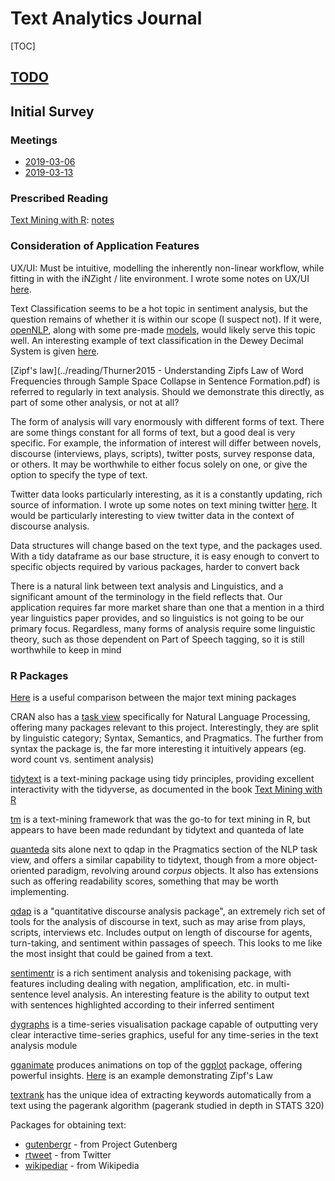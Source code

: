 # Text Analytics Journal

[TOC]

## [TODO](./TODO.md#2019-03-06)

## Initial Survey

### Meetings

- [2019-03-06](./meeting_notes.md#2019-03-06)
- [2019-03-13](./meeting_notes.md#2019-03-13)

### Prescribed Reading

[Text Mining with R](https://www.tidytextmining.com): [notes](./text_mining_with_r.md)

### Consideration of Application Features

UX/UI: Must be intuitive, modelling the inherently non-linear workflow, while fitting in with the iNZight / lite environment. I wrote some notes on UX/UI [here](./ux_ui.md).

Text Classification seems to be a hot topic in sentiment analysis, but the question remains of whether it is within our scope (I suspect not). If it were, [openNLP](https://cran.r-project.org/web/packages/openNLP/), along with some pre-made [models](https://datacube.wu.ac.at/src/contrib/), would likely serve this topic well. An interesting example of text classification in the Dewey Decimal System is given [here](http://creatingdata.us/models/SRP-classifiers).

[Zipf's law](../reading/Thurner2015 - Understanding Zipfs Law of Word Frequencies through Sample Space Collapse in Sentence Formation.pdf) is referred to regularly in text analysis. Should we demonstrate this directly, as part of some other analysis, or not at all?

The form of analysis will vary enormously with different forms of text. There are some things constant for all forms of text, but a good deal is very specific. For example, the information of interest will differ between novels, discourse (interviews, plays, scripts), twitter posts, survey response data, or others. It may be worthwhile to either focus solely on one, or give the option to specify the type of text. 

Twitter data looks particularly interesting, as it is a constantly updating, rich source of information. I wrote up some notes on text mining twitter [here](./text_mining_twitter.md). It would be particularly interesting to view twitter data in the context of discourse analysis.

Data structures will change based on the text type, and the packages used. With a tidy dataframe as our base structure, it is easy enough to convert to specific objects required by various packages, harder to convert back

There is a natural link between text analysis and Linguistics, and a significant amount of the terminology in the field reflects that. Our application requires far more market share than one that a mention in a third year linguistics paper provides, and so linguistics is not going to be our primary focus. Regardless, many forms of analysis require some linguistic theory, such as those dependent on Part of Speech tagging, so it is still worthwhile to keep in mind

### R Packages

[Here](https://quanteda.io/articles/pkgdown/comparison.html) is a useful comparison between the major text mining packages

CRAN also has a [task view](https://cran.r-project.org/web/views/NaturalLanguageProcessing.html) specifically for Natural Language Processing, offering many packages relevant to this project. Interestingly, they are split by linguistic category; Syntax, Semantics, and Pragmatics. The further from syntax the package is, the far more interesting it intuitively appears (eg. word count vs. sentiment analysis)

[tidytext](https://github.com/juliasilge/tidytext) is a text-mining package using tidy principles, providing excellent interactivity with the tidyverse, as documented in the book [Text Mining with R](https://www.tidytextmining.com)

[tm](http://tm.r-forge.r-project.org/) is a text-mining framework that was the go-to for text mining in R, but appears to have been made redundant by tidytext and quanteda of late

[quanteda](https://quanteda.io/) sits alone next to qdap in the Pragmatics section of the NLP task view, and offers a similar capability to tidytext, though from a more object-oriented paradigm, revolving around *corpus* objects. It also has extensions such as offering readability scores, something that may be worth implementing.

[qdap](https://trinker.github.io/qdap/vignettes/qdap_vignette.html) is a "quantitative discourse analysis package", an extremely rich set of tools for the analysis of discourse in text, such as may arise from plays, scripts, interviews etc. Includes output on length of discourse for agents, turn-taking, and sentiment within passages of speech. This looks to me like the most insight that could be gained from a text.

[sentimentr](https://github.com/trinker/sentimentr) is a rich sentiment analysis and tokenising package, with features including dealing with negation, amplification, etc. in multi-sentence level analysis. An interesting feature is the ability to output text with sentences highlighted according to their inferred sentiment

[dygraphs](https://rstudio.github.io/dygraphs/) is a time-series visualisation package capable of outputting very clear interactive time-series graphics, useful for any time-series in the text analysis module

[gganimate](https://github.com/thomasp85/gganimate) produces animations on top of the [ggplot](https://github.com/tidyverse/ggplot2) package, offering powerful insights. [Here](https://www.r-bloggers.com/investigating-words-distribution-with-r-zipfs-law-2/) is an example demonstrating Zipf's Law

[textrank](https://github.com/bnosac/textrank) has the unique idea of extracting keywords automatically from a text using the pagerank algorithm (pagerank studied in depth in STATS 320)

Packages for obtaining text:

- [gutenbergr](https://cran.r-project.org/web/packages/gutenbergr/index.html) - from Project Gutenberg
- [rtweet](https://rtweet.info/) - from Twitter
- [wikipediar](https://cran.r-project.org/web/packages/WikipediaR/index.html) - from Wikipedia
